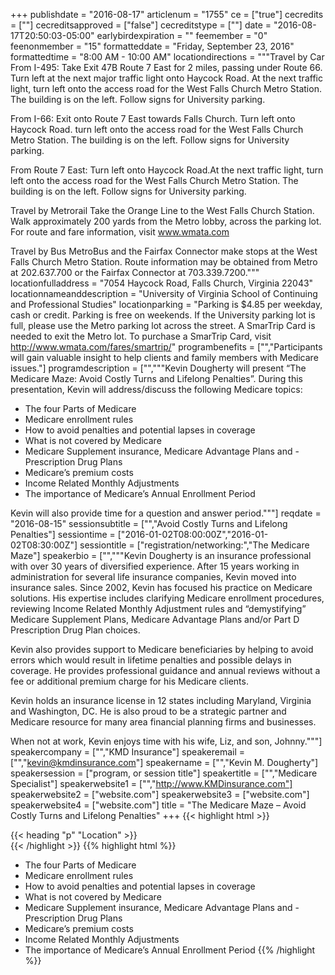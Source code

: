 +++
publishdate = "2016-08-17"
articlenum = "1755"
ce = ["true"]
cecredits = [""]
cecreditsapproved = ["false"]
cecreditstype = [""]
date = "2016-08-17T20:50:03-05:00"
earlybirdexpiration = ""
feemember = "0"
feenonmember = "15"
formatteddate = "Friday, September 23, 2016"
formattedtime = "8:00 AM - 10:00 AM"
locationdirections = """Travel by Car
From I-495: Take Exit 47B Route 7 East for 2 miles, passing under Route 66. Turn left at the next major traffic light onto Haycock Road. At the next traffic light, turn left onto the access road for the West Falls Church Metro Station. The building is on the left. Follow signs for University parking.

From I-66: Exit onto Route 7 East towards Falls Church. Turn left onto Haycock Road. turn left onto the access road for the West Falls Church Metro Station. The building is on the left. Follow signs for University parking.

From Route 7 East: Turn left onto Haycock Road.At the next traffic light, turn left onto the access road for the West Falls Church Metro Station. The building is on the left. Follow signs for University parking.

Travel by Metrorail
Take the Orange Line to the West Falls Church Station. Walk approximately 200 yards from the Metro lobby, across the parking lot.  For route and fare information, visit www.wmata.com

Travel by Bus
MetroBus and the Fairfax Connector make stops at the West Falls Church Metro Station. Route information may be obtained from Metro at 202.637.700 or the Fairfax Connector at 703.339.7200."""
locationfulladdress = "7054 Haycock Road, Falls Church, Virginia 22043"
locationnameanddescription = "University of Virginia School of Continuing and Professional Studies"
locationparking = "Parking is $4.85 per weekday, cash or credit. Parking is free on weekends. If the University parking lot is full, please use the Metro parking lot across the street. A SmarTrip Card is needed to exit the Metro lot. To purchase a SmarTrip Card, visit http://www.wmata.com/fares/smartrip/"
programbenefits = ["","Participants will gain valuable insight to help clients and family members with Medicare issues."]
programdescription = ["","""Kevin Dougherty will present “The Medicare Maze: Avoid Costly Turns and Lifelong Penalties”. During this presentation, Kevin will address/discuss the following Medicare topics:

  - The four Parts of Medicare
  - Medicare enrollment rules
  - How to avoid penalties and potential lapses in coverage
  - What is not covered by Medicare
  - Medicare Supplement insurance, Medicare Advantage Plans and - Prescription Drug Plans
  - Medicare’s premium costs
  - Income Related Monthly Adjustments
  - The importance of Medicare’s Annual Enrollment Period

Kevin will also provide time for a question and answer period."""]
reqdate = "2016-08-15"
sessionsubtitle = ["","Avoid Costly Turns and Lifelong Penalties"]
sessiontime = ["2016-01-02T08:00:00Z","2016-01-02T08:30:00Z"]
sessiontitle = ["registration/networking:","The Medicare Maze"]
speakerbio = ["","""Kevin Dougherty is an insurance professional with over 30 years of diversified experience. After 15 years working in administration for several life insurance companies, Kevin moved into insurance sales. Since 2002, Kevin has focused his practice on Medicare solutions. His expertise includes clarifying Medicare enrollment procedures, reviewing Income Related Monthly Adjustment rules and “demystifying” Medicare Supplement Plans, Medicare Advantage Plans and/or Part D Prescription Drug Plan choices.
 
Kevin also provides support to Medicare beneficiaries by helping to avoid errors which would result in lifetime penalties and possible delays in coverage. He provides professional guidance and annual reviews without a fee or additional premium charge for his Medicare clients.
 
Kevin holds an insurance license in 12 states including Maryland, Virginia and Washington, DC. He is also proud to be a strategic partner and Medicare resource for many area financial planning firms and businesses. 

When not at work, Kevin enjoys time with his wife, Liz, and son, Johnny."""]
speakercompany = ["","KMD Insurance"]
speakeremail = ["","kevin@kmdinsurance.com"]
speakername = ["","Kevin M. Dougherty"]
speakersession = ["program, or session title"]
speakertitle = ["","Medicare Specialist"]
speakerwebsite1 = ["","http://www.KMDinsurance.com"]
speakerwebsite2 = ["website.com"]
speakerwebsite3 = ["website.com"]
speakerwebsite4 = ["website.com"]
title = "The Medicare Maze – Avoid Costly Turns and Lifelong Penalties"
+++
{{< highlight html >}}

{{< heading "p" "Location" >}}<br>
{{< /highlight >}}
{{% highlight html %}}
- The four Parts of Medicare
- Medicare enrollment rules
- How to avoid penalties and potential lapses in coverage
- What is not covered by Medicare
- Medicare Supplement insurance, Medicare Advantage Plans and - Prescription Drug Plans
- Medicare’s premium costs
- Income Related Monthly Adjustments
- The importance of Medicare’s Annual Enrollment Period
{{% /highlight %}}